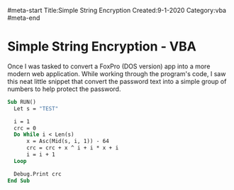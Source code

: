 #meta-start
Title:Simple String Encryption
Created:9-1-2020
Category:vba
#meta-end
# Simple String Encryption - VBA
Once I was tasked to convert a FoxPro (DOS version) app into a more modern web application. While working through the program's code, I saw this neat little snippet that convert the password text into a simple group of numbers to help protect the password.

```vb
Sub RUN()
  Let s = "TEST"

  i = 1
  crc = 0
  Do While i < Len(s)
      x = Asc(Mid(s, i, 1)) - 64
      crc = crc + x ^ i + i * x + i
      i = i + 1
  Loop

  Debug.Print crc
End Sub
```